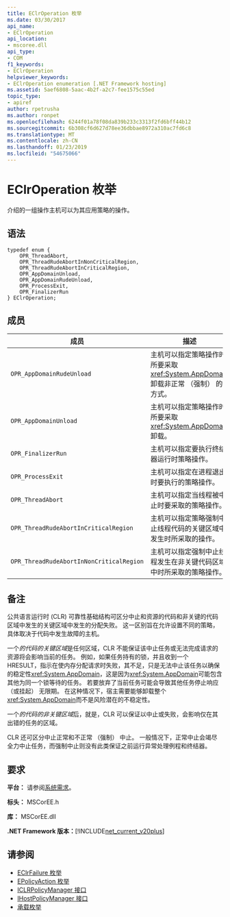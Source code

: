 ```yaml
---
title: EClrOperation 枚举
ms.date: 03/30/2017
api_name:
- EClrOperation
api_location:
- mscoree.dll
api_type:
- COM
f1_keywords:
- EClrOperation
helpviewer_keywords:
- EClrOperation enumeration [.NET Framework hosting]
ms.assetid: 5aef6808-5aac-4b2f-a2c7-fee1575c55ed
topic_type:
- apiref
author: rpetrusha
ms.author: ronpet
ms.openlocfilehash: 6244f01a78f08da839b233c3313f2fd6bff44b12
ms.sourcegitcommit: 6b308cf6d627d78ee36dbbae8972a310ac7fd6c8
ms.translationtype: MT
ms.contentlocale: zh-CN
ms.lasthandoff: 01/23/2019
ms.locfileid: "54675066"
---
```

# <a name="eclroperation-enumeration"></a>EClrOperation 枚举
介绍的一组操作主机可以为其应用策略的操作。  
  
## <a name="syntax"></a>语法  
  
```  
typedef enum {  
    OPR_ThreadAbort,  
    OPR_ThreadRudeAbortInNonCriticalRegion,  
    OPR_ThreadRudeAbortInCriticalRegion,  
    OPR_AppDomainUnload,  
    OPR_AppDomainRudeUnload,  
    OPR_ProcessExit,  
    OPR_FinalizerRun  
} EClrOperation;  
```  
  
## <a name="members"></a>成员  
  
|成员|描述|  
|------------|-----------------|  
|`OPR_AppDomainRudeUnload`|主机可以指定策略操作时所要采取<xref:System.AppDomain>卸载非正常 （强制） 的方式。|  
|`OPR_AppDomainUnload`|主机可以指定策略操作时所要采取<xref:System.AppDomain>卸载。|  
|`OPR_FinalizerRun`|主机可以指定要执行终结器运行时策略操作。|  
|`OPR_ProcessExit`|主机可以指定在进程退出时要执行的策略操作。|  
|`OPR_ThreadAbort`|主机可以指定当线程被中止时要采取的策略操作。|  
|`OPR_ThreadRudeAbortInCriticalRegion`|主机可以指定策略强制中止线程代码的关键区域中发生时所采取的操作。|  
|`OPR_ThreadRudeAbortInNonCriticalRegion`|主机可以指定强制中止线程发生在非关键代码区域中时所采取的策略操作。|  
  
## <a name="remarks"></a>备注  
 公共语言运行时 (CLR) 可靠性基础结构可区分中止和资源的代码和非关键的代码区域中发生的关键区域中发生的分配失败。 这一区别旨在允许设置不同的策略，具体取决于代码中发生故障的主机。  
  
 一个*的代码的关键区域*是任何区域，CLR 不能保证该中止任务或无法完成请求的资源将会影响当前的任务。 例如，如果任务持有的锁，并且收到一个 HRESULT，指示在使内存分配请求时失败，其不足，只是无法中止该任务以确保的稳定性<xref:System.AppDomain>，这是因为<xref:System.AppDomain>可能包含其他为同一个锁等待的任务。 若要放弃了当前任务可能会导致其他任务停止响应 （或挂起） 无限期。 在这种情况下，宿主需要能够卸载整个<xref:System.AppDomain>而不是风险潜在的不稳定性。  
  
 一个*的代码的非关键区域*后，就是，CLR 可以保证以中止或失败，会影响仅在其出错的任务的区域。  
  
 CLR 还可区分中止正常和不正常 （强制） 中止。 一般情况下，正常中止会竭尽全力中止任务，而强制中止则没有此类保证之前运行异常处理例程和终结器。  
  
## <a name="requirements"></a>要求  
 **平台：** 请参阅[系统需求](../../../../docs/framework/get-started/system-requirements.md)。  
  
 **标头：** MSCorEE.h  
  
 **库：** MSCorEE.dll  
  
 **.NET Framework 版本：**[!INCLUDE[net_current_v20plus](../../../../includes/net-current-v20plus-md.md)]  
  
## <a name="see-also"></a>请参阅
- [EClrFailure 枚举](../../../../docs/framework/unmanaged-api/hosting/eclrfailure-enumeration.md)
- [EPolicyAction 枚举](../../../../docs/framework/unmanaged-api/hosting/epolicyaction-enumeration.md)
- [ICLRPolicyManager 接口](../../../../docs/framework/unmanaged-api/hosting/iclrpolicymanager-interface.md)
- [IHostPolicyManager 接口](../../../../docs/framework/unmanaged-api/hosting/ihostpolicymanager-interface.md)
- [承载枚举](../../../../docs/framework/unmanaged-api/hosting/hosting-enumerations.md)

